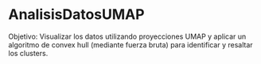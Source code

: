 # AnalisisDatosUMAP
Objetivo: Visualizar los datos utilizando proyecciones UMAP y aplicar un algoritmo de convex hull (mediante fuerza bruta) para identificar y resaltar los clusters.
